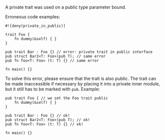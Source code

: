 A private trait was used on a public type parameter bound.

Erroneous code examples:

```compile_fail,E0445
#![deny(private_in_public)]

trait Foo {
    fn dummy(&self) { }
}

pub trait Bar : Foo {} // error: private trait in public interface
pub struct Bar2<T: Foo>(pub T); // same error
pub fn foo<T: Foo> (t: T) {} // same error

fn main() {}
```

To solve this error, please ensure that the trait is also public. The trait
can be made inaccessible if necessary by placing it into a private inner
module, but it still has to be marked with `pub`. Example:

```
pub trait Foo { // we set the Foo trait public
    fn dummy(&self) { }
}

pub trait Bar : Foo {} // ok!
pub struct Bar2<T: Foo>(pub T); // ok!
pub fn foo<T: Foo> (t: T) {} // ok!

fn main() {}
```
